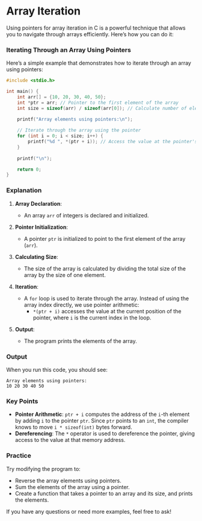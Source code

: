# Array Iteration

Using pointers for array iteration in C is a powerful technique that allows you to navigate through arrays efficiently. Here’s how you can do it:

### Iterating Through an Array Using Pointers

Here’s a simple example that demonstrates how to iterate through an array using pointers:

```c
#include <stdio.h>

int main() {
    int arr[] = {10, 20, 30, 40, 50};
    int *ptr = arr; // Pointer to the first element of the array
    int size = sizeof(arr) / sizeof(arr[0]); // Calculate number of elements in the array

    printf("Array elements using pointers:\n");
    
    // Iterate through the array using the pointer
    for (int i = 0; i < size; i++) {
        printf("%d ", *(ptr + i)); // Access the value at the pointer's offset
    }
    
    printf("\n");

    return 0;
}
```

### Explanation

1. **Array Declaration**:
   - An array `arr` of integers is declared and initialized.

2. **Pointer Initialization**:
   - A pointer `ptr` is initialized to point to the first element of the array (`arr`).

3. **Calculating Size**:
   - The size of the array is calculated by dividing the total size of the array by the size of one element.

4. **Iteration**:
   - A `for` loop is used to iterate through the array. Instead of using the array index directly, we use pointer arithmetic:
     - `*(ptr + i)` accesses the value at the current position of the pointer, where `i` is the current index in the loop.

5. **Output**:
   - The program prints the elements of the array.

### Output
When you run this code, you should see:
```
Array elements using pointers:
10 20 30 40 50
```

### Key Points

- **Pointer Arithmetic**: `ptr + i` computes the address of the `i`-th element by adding `i` to the pointer `ptr`. Since `ptr` points to an `int`, the compiler knows to move `i * sizeof(int)` bytes forward.
- **Dereferencing**: The `*` operator is used to dereference the pointer, giving access to the value at that memory address.

### Practice
Try modifying the program to:
- Reverse the array elements using pointers.
- Sum the elements of the array using a pointer.
- Create a function that takes a pointer to an array and its size, and prints the elements.

If you have any questions or need more examples, feel free to ask!